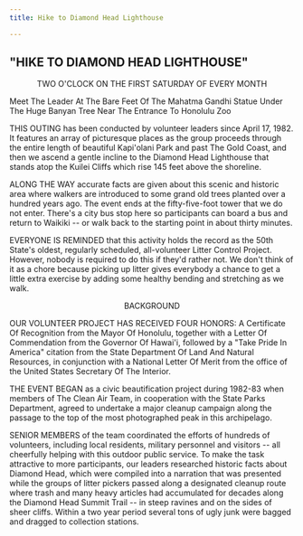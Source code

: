 ```yaml
---
title: Hike to Diamond Head Lighthouse

---
```


<main>

<h2>"HIKE TO DIAMOND HEAD LIGHTHOUSE"</h2>

<div class="centered">
TWO O'CLOCK ON THE FIRST SATURDAY OF EVERY MONTH

Meet The Leader At The Bare Feet Of The Mahatma Gandhi Statue Under The Huge Banyan Tree Near The Entrance To Honolulu Zoo
</div>
<!-- TODO: 4 dots -->
THIS OUTING has been conducted by volunteer leaders since April 17, 1982. It features an array of picturesque places as the group proceeds through the entire length of beautiful Kapi'olani Park and past The Gold Coast, and then we ascend a gentle incline to the Diamond Head Lighthouse that stands atop the Kuilei Cliffs which rise 145 feet above the shoreline.

ALONG THE WAY accurate facts are given about this scenic and historic area where walkers are introduced to some grand old trees planted over a hundred years ago. The event ends at the fifty-five-foot tower that we do not enter. There's a city bus stop here so participants can board a bus and return to Waikiki -- or walk back to the starting point in about thirty minutes.

EVERYONE IS REMINDED that this activity holds the record as the 50th State's oldest, regularly scheduled, all-volunteer Litter Control Project. However, nobody is required to do this if they'd rather not. We don't think of it as a chore because picking up litter gives everybody a chance to get a little extra exercise by adding some healthy bending and stretching as we walk.

<div class="centered">BACKGROUND</div>

OUR VOLUNTEER PROJECT HAS RECEIVED FOUR HONORS: A Certificate Of Recognition from the Mayor Of Honolulu, together with a Letter Of Commendation from the Governor Of Hawai'i, followed by a "Take Pride In America" citation from the State Department Of Land And Natural Resources, in conjunction with a National Letter Of Merit from the office of the United States Secretary Of The Interior.

THE EVENT BEGAN as a civic beautification project during 1982-83 when members of The Clean Air Team, in cooperation with the State Parks Department, agreed to undertake a major cleanup campaign along the passage to the top of the most photographed peak in this archipelago.

SENIOR MEMBERS of the team coordinated the efforts of hundreds of volunteers, including local residents, military personnel and visitors -- all cheerfully helping with this outdoor public service. To make the task attractive to more participants, our leaders researched historic facts about Diamond Head, which were compiled into a narration that was presented while the groups of litter pickers passed along a designated cleanup route where trash and many heavy articles had accumulated for decades along the Diamond Head Summit Trail -- in steep ravines and on the sides of sheer cliffs. Within a two year period several tons of ugly junk were bagged and dragged to collection stations.

</main>

<style>
  div.centered {
    display: flex;
    flex-direction: column;
    justify-content: center;
    align-items: center;
  }
</style>